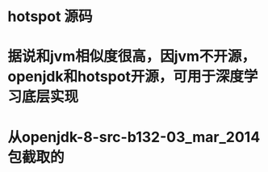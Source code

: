 # hotspot 源码
# 据说和jvm相似度很高，因jvm不开源，openjdk和hotspot开源，可用于深度学习底层实现
# 从openjdk-8-src-b132-03_mar_2014包截取的
